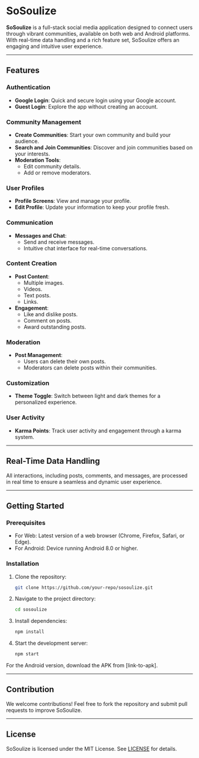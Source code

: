 # SoSoulize

**SoSoulize** is a full-stack social media application designed to connect users through vibrant communities, available on both web and Android platforms. With real-time data handling and a rich feature set, SoSoulize offers an engaging and intuitive user experience.

---

## Features

### Authentication
- **Google Login**: Quick and secure login using your Google account.
- **Guest Login**: Explore the app without creating an account.

### Community Management
- **Create Communities**: Start your own community and build your audience.
- **Search and Join Communities**: Discover and join communities based on your interests.
- **Moderation Tools**:
  - Edit community details.
  - Add or remove moderators.

### User Profiles
- **Profile Screens**: View and manage your profile.
- **Edit Profile**: Update your information to keep your profile fresh.

### Communication
- **Messages and Chat**:
  - Send and receive messages.
  - Intuitive chat interface for real-time conversations.

### Content Creation
- **Post Content**:
  - Multiple images.
  - Videos.
  - Text posts.
  - Links.
- **Engagement**:
  - Like and dislike posts.
  - Comment on posts.
  - Award outstanding posts.

### Moderation
- **Post Management**:
  - Users can delete their own posts.
  - Moderators can delete posts within their communities.

### Customization
- **Theme Toggle**: Switch between light and dark themes for a personalized experience.

### User Activity
- **Karma Points**: Track user activity and engagement through a karma system.

---

## Real-Time Data Handling
All interactions, including posts, comments, and messages, are processed in real time to ensure a seamless and dynamic user experience.

---

## Getting Started

### Prerequisites
- For Web: Latest version of a web browser (Chrome, Firefox, Safari, or Edge).
- For Android: Device running Android 8.0 or higher.

### Installation
1. Clone the repository:
   ```bash
   git clone https://github.com/your-repo/sosoulize.git
   ```
2. Navigate to the project directory:
   ```bash
   cd sosoulize
   ```
3. Install dependencies:
   ```bash
   npm install
   ```
4. Start the development server:
   ```bash
   npm start
   ```

For the Android version, download the APK from [link-to-apk].

---

## Contribution
We welcome contributions! Feel free to fork the repository and submit pull requests to improve SoSoulize.

---

## License
SoSoulize is licensed under the MIT License. See [LICENSE](./LICENSE) for details.

